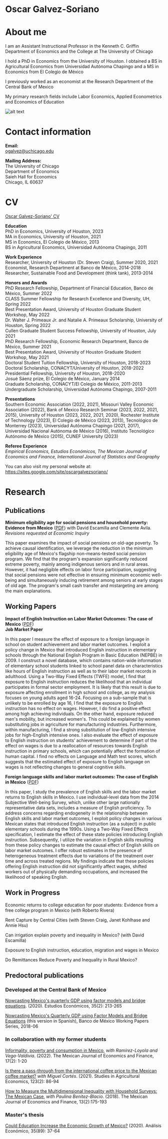<h1>Oscar Galvez-Soriano</h1>

# About me

I am an Assistant Instructional Professor in the Kenneth C. Griffin Department of Economics and the College at The University of Chicago

I hold a PhD in Economics from the University of Houston. I obtained a BS in Agricultural Economics from Universidad Autónoma Chapingo and a MS in Economics from El Colegio de México 

I previously worked as an economist at the Research Department of the Central Bank of Mexico

My primary research fields include Labor Economics, Applied Econometrics and Economics of Education

![alt text](https://github.com/galvez-soriano/home/blob/main/Galvez-Soriano.JPG?raw=true)

# Contact information

**Email:** <br />
ogalvez@uchicago.edu

**Mailing Address:** <br />
The University of Chicago <br />
Department of Economics <br />
Saieh Hall for Economics <br />
Chicago, IL 60637 <br />

# CV

<a href="https://galvez-soriano.github.io/home/Galvez_Soriano_CV.pdf">Oscar Galvez-Soriano' CV</a>

**Education** <br />
PhD in Economics, University of Houston, 2023 <br />
MA in Economics,  University of Houston, 2021 <br />
MS in Economics, El Colegio de México, 2013 <br />
BS in Agricultural Economics, Universidad Autónoma Chapingo, 2011 <br />

**Work Experience** <br />
Researcher, University of Houston (Dr. Steven Craig), Summer 2020, 2021 <br />
Economist, Research Department at Banco de México, 2014-2018 <br />
Researcher, Sustainable Food and Development (think tank), 2013-2014 <br />

**Honors and Awards** <br />
PhD Research Fellowship, Department of Financial Education, Banco de México, Summer 2022 <br />
CLASS Summer Fellowship for Research Excellence and Diversity, UH, Spring 2022 <br />
Best Presentation Award, University of Houston Graduate Student Workshop, May 2022 <br />
Dr. Walter J. Primeaux Jr. and Natalie A. Primeaux Scholarship, University of Houston, Spring 2022 <br />
Cullen Graduate Student Success Fellowship, University of Houston, July 2021 <br />
PhD Research Fellowship, Economic Research Department, Banco de México, Summer 2021 <br />
Best Presentation Award, University of Houston Graduate Student Workshop, May 2021 <br />
Doctoral Student Tuition Fellowship, University of Houston, 2018-2023 <br />
Doctoral Scholarship, CONACYT/University of Houston, 2018-2022 <br />
Presidential Fellowship, University of Houston, 2018-2020 <br />
Josué Sáenz prize, El Colegio de México, January 2014 <br />
Graduate Scholarship, CONACYT/El Colegio de México, 2011-2013 <br />
Undergraduate Scholarship, Universidad Autónoma Chapingo, 2007-2011 <br />

**Presentations** <br />
Southern Economic Association (2022, 2021), Missouri Valley Economic Association (2022), Bank of Mexico Research Seminar (2023, 2022, 2021, 2015), University of Houston (2023, 2022, 2021, 2020), Rochester Institute of Technology (2023), El Colegio de México (2023, 2013), Tecnológico de Monterrey (2023), Universidad Autónoma Chapingo (2021, 2017), Universidad Nacional Autónoma de México (2016), Instituto Tecnológico Autónomo de México (2015), CUNEF University (2023)

**Referee Experience** <br />
_Empirical Economics, Estudios Económicos, The Mexican Journal of Economics and Finance, International Journal of Statistics and Geography_

You can also visit my personal website at: <a href="https://sites.google.com/site/oscargalvezsoriano/">https://sites.google.com/site/oscargalvezsoriano/</a>

# Research

## **Publications**

**Minimum eligibility age for social pensions and household poverty: Evidence from Mexico** (<a href="[https://galvez-soriano.github.io/home/Papers/Pensions_Galvez-Soriano.pdf](https://onlinelibrary.wiley.com/doi/10.1111/ecin.13170)">PDF</a>) with David Escamilla  and Clemente Avila. _Revisions requested at Economic Inquiry_

This paper examines the impact of social pensions on old-age poverty. To achieve causal identification, we leverage the reduction in the minimum eligibility age of Mexico's flagship non-means-tested social pension program. We find that the program's expansion significantly reduced extreme poverty, mainly among indigenous seniors and in rural areas. However, it had negligible effects on labor force participation, suggesting that social pensions were not effective in ensuring minimum economic well-being and simultaneously inducing retirement among seniors at early stages of old age. The program's small cash transfer and mistargeting are among the main explanations.

## **Working Papers**

**Impact of English Instruction on Labor Market Outcomes: The case of Mexico** (<a href="https://galvez-soriano.github.io/home/Papers/EnglishInstructionMex.pdf">PDF</a>)  <br />
**Job Market Paper** 

In this paper I measure the effect of exposure to a foreign language in school on student achievement and labor market outcomes. I exploit a policy change in Mexico that introduced English instruction in elementary schools through the National English Program in Basic Education (NEPBE) in 2009. I construct a novel database, which contains nation-wide information of elementary school students linked to school panel data on characteristics like hours of English instruction as well as to their labor market records in adulthood. Using a Two-Way Fixed Effects (TWFE) model, I find that exposure to English instruction reduces the likelihood that an individual participates in formal sector employment. It is likely that this result is due to exposure affecting enrollment in high school and college, as my analysis focuses on young adults aged 16-24. Focusing on a sub-sample that is unlikely to be enrolled by age 16, I find that the exposure to English instruction has no effect on wages. However, I do find a positive effect among high achieving individuals. On the other hand, exposure reduced men's mobility, but increased women's. This could be explained by women substituting jobs in agriculture for manufacturing industries. Furthermore, within manufacturing, I find a strong substitution of low-English intensive jobs for high-English intensive ones. I also evaluate the effect of exposure to English instruction on students’ achievement to determine if part of the effect on wages is due to a reallocation of resources towards English instruction in primary schools, which can potentially affect the formation of human capital. I find no effects on Language and Math test scores, which suggests that the estimated effect of exposure to English language on wages is not reflecting changes to general cognitive skills.

**Foreign language skills and labor market outcomes: The case of English in Mexico** (<a href="https://galvez-soriano.github.io/home/Papers/English_skills_in_Mexico.pdf">PDF</a>)

In this paper, I study the prevalence of English skills and the labor market returns to English skills in Mexico. I use individual-level data from the 2014 Subjective Well-being Survey, which, unlike other large nationally representative data sets, includes a measure of English proficiency. To address concerns regarding endogeneity in the relationship between English skills and labor market outcomes, I exploit policy changes in various Mexican states that introduced English instruction (as a subject) in public elementary schools during the 1990s. Using a Two-Way Fixed Effects specification, I estimate the effect of these state policies introducing English instruction. Subsequently, I utilize the variation in English skills resulting from these policy changes to estimate the causal effect of English skills on labor market outcomes. I offer robust estimates in the presence of heterogeneous treatment effects due to variations of the treatment over time and across treated regions. My findings indicate that these policies offering English instruction did not significantly affect wages, shifted workers out of physically demanding occupations, and increased the likelihood of speaking English.

## Work in Progress

Economic returns to college education for poor students: Evidence from a free college program in Mexico (with Roberto Rivera)

Rent Capture by Central Cities (with Steven Craig, Janet Kohlhase and Annie Hsu)

Can irrigation explain poverty and inequality in Mexico? (with David Escamilla)

Exposure to English instruction, education, migration and wages in Mexico

Do Remittances Reduce Poverty and Inequality in Rural Mexico? 

## Predoctoral publications  <br />
### Developed at the Central Bank of Mexico

<a href="https://estudioseconomicos.colmex.mx/index.php/economicos/article/view/402">Nowcasting Mexico's quarterly GDP using factor models and bridge equations</a>. (2020). Estudios Económicos, 35(2): 213-265

<a href="https://www.banxico.org.mx/publications-and-press/banco-de-mexico-working-papers/%7B1FDF48BF-B609-E5C3-7166-52DA67B56593%7D.pdf">Nowcasting Mexico's Quarterly GDP using Factor Models and Bridge Equations</a> (this version in Spanish), Banco de México Working Papers Series, 2018-06

### In collaboration with my former students

<a href="https://www.remef.org.mx/index.php/remef/article/view/663">Informality, poverty and consumption in Mexico</a>, _with Ramírez-Loyola and Vega-Valdivia_. (2022). The Mexican Journal of Economics and Finance, 17(2): 1-20

<a href="https://studies.hu/is-there-a-pass-through-from-the-international-coffee-price-to-the-mexican-coffee-market/">Is there a pass-through from the international coffee price to the Mexican coffee market?</a> _with Miguel Cortés_. (2021).  Studies in Agricultural Economics, 123(2): 86-94

<a href="https://www.remef.org.mx/index.php/remef/article/view/274">How to Measure the Multidimensional Inequality with Household Surveys: The Mexican Case</a>, _with Paulina Benitez-Blacio_. (2018). The Mexican Journal of Economics and Finance, 13(2):175-193

### Master's thesis

<a href="http://www.analisiseconomico.azc.uam.mx/index.php/rae/article/view/448">Could Education Increase the Economic Growth of Mexico?</a> (2020). Análisis Económico, 35(89): 37-64

